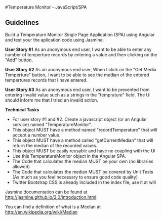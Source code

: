 #Temperature Monitor -  JavaScript/SPA

## Guidelines 

 Build a Temperature Monitor Single Page Application (SPA) using Angular and test your the aplication code using Jasmine.

**User Story #1**
As an anonymous end user, I want to be able to enter any number of temperture records by entering a value and then clicking on the "Add" button.

**User Story #2**
As an anonymous end user,  When I click on the "Get Media Temperture" button, I want to be able to see the median of the entered tempertures records that I have entered.

**User Story #3**
As an anonymous end user, I want to be prevented from entering invalid value such as a strings in the "temprature" field.
The UI should inform me that I tried an invalid action.


**Technical Tasks**
- For user story #1 and #2. Create a javascript object (or an Angular service) named "TemperatureMonitor". 
- This object MUST have a method named "recordTemperature" that will accept a number value.
- This object MUST have a method called "getCurrentMedian" that will return the median of the recorded values.
- This object MUST be easily reusable and have no coupling with the UI
- Use this TemperatureMonitor object in the Angular SPA.
- The Code that calculates the median MUST be your own (no libraries allowed)
- The Code that calculates the median MUST be covered by Unit Tests (As much as you feel necessary to ensure good code quality)
- Twitter Bootstrap CSS is already included in the index file, use it at will

Jasmine documentation can be found at http://jasmine.github.io/2.0/introduction.html

You can find a definition of what is a Median at http://en.wikipedia.org/wiki/Median



